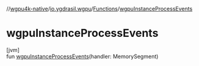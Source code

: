 //[wgpu4k-native](../../../index.md)/[io.ygdrasil.wgpu](../index.md)/[Functions](index.md)/[wgpuInstanceProcessEvents](wgpu-instance-process-events.md)

# wgpuInstanceProcessEvents

[jvm]\
fun [wgpuInstanceProcessEvents](wgpu-instance-process-events.md)(handler: MemorySegment)